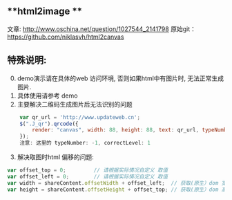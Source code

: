 **html2image **
----------------------------------------------------

文章: http://www.oschina.net/question/1027544_2141798
原始git：https://github.com/niklasvh/html2canvas

## 特殊说明:
0. demo演示请在具体的web 访问环境, 否则如果html中有图片时, 无法正常生成图片.
1. 具体使用请参考 demo
2. 主要解决二维码生成图片后无法识别的问题
```js
    var qr_url = 'http://www.updateweb.cn';
    $(".J_qr").qrcode({
        render: "canvas", width: 88, height: 88, text: qr_url, typeNumber: -1, correctLevel: 1
    });
    注意: 这里的 typeNumber: -1, correctLevel: 1
```
3. 解决取图时html 偏移的问题:
```js
var offset_top = 0;         // 请根据实际情况自定义 取值
var offset_left = 0;        // 请根据实际情况自定义 取值
var width = shareContent.offsetWidth + offset_left;  // 获取(原生）dom 宽度
var height = shareContent.offsetHeight + offset_top; // 获取(原生）dom 高
```
